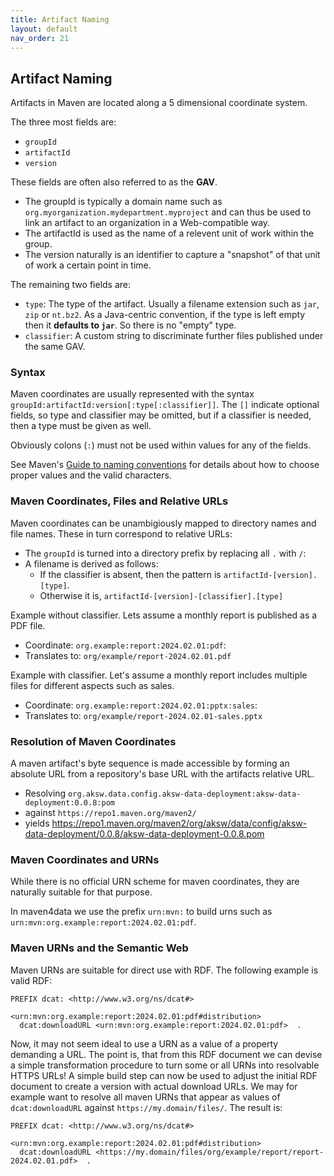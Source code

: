 ```yaml
---
title: Artifact Naming
layout: default
nav_order: 21
---
```


## Artifact Naming

Artifacts in Maven are located along a 5 dimensional coordinate system.

The three most fields are:

* `groupId`
* `artifactId`
* `version`

These fields are often also referred to as the **GAV**.

* The groupId is typically a domain name such as `org.myorganization.mydepartment.myproject` and can thus be used to link an artifact to an organization in a Web-compatible way.
* The artifactId is used as the name of a relevent unit of work within the group.
* The version naturally is an identifier to capture a "snapshot" of that unit of work a certain point in time.

The remaining two fields are:

* `type`: The type of the artifact. Usually a filename extension such as `jar`, `zip` or `nt.bz2`.
  As a Java-centric convention, if the type is left empty then it **defaults to `jar`**. So there is no "empty" type.
* `classifier`: A custom string to discriminate further files published under the same GAV.

### Syntax

Maven coordinates are usually represented with the syntax `groupId:artifactId:version[:type[:classifier]]`.
The `[]` indicate optional fields, so type and classifier may be omitted, but if a classifier is needed, then a type must be given as well.

Obviously colons (`:`) must not be used within values for any of the fields.

See Maven's [Guide to naming conventions](https://maven.apache.org/guides/mini/guide-naming-conventions.html) for details about how to choose proper values and the valid characters.

### Maven Coordinates, Files and Relative URLs

Maven coordinates can be unambigiously mapped to directory names and file names. These in turn correspond to relative URLs:

* The `groupId` is turned into a directory prefix by replacing all `.` with `/`:
* A filename is derived as follows:
  * If the classifier is absent, then the pattern is `artifactId-[version].[type]`.
  * Otherwise it is, `artifactId-[version]-[classifier].[type]`

Example without classifier. Lets assume a monthly report is published as a PDF file.
* Coordinate:    `org.example:report:2024.02.01:pdf`:
* Translates to: `org/example/report-2024.02.01.pdf`


Example with classifier. Let's assume a monthly report includes multiple files for different aspects such as sales.
* Coordinate:    `org.example:report:2024.02.01:pptx:sales`:
* Translates to: `org/example/report-2024.02.01-sales.pptx`

### Resolution of Maven Coordinates

A maven artifact's byte sequence is made accessible by forming an absolute URL from a repository's base URL with the artifacts relative URL.

* Resolving `org.aksw.data.config.aksw-data-deployment:aksw-data-deployment:0.0.8:pom`
* against `https://repo1.maven.org/maven2/`
* yields https://repo1.maven.org/maven2/org/aksw/data/config/aksw-data-deployment/0.0.8/aksw-data-deployment-0.0.8.pom

### Maven Coordinates and URNs

While there is no official URN scheme for maven coordinates, they are naturally suitable for that purpose.

In maven4data we use the prefix `urn:mvn:` to build urns such as `urn:mvn:org.example:report:2024.02.01:pdf`.

### Maven URNs and the Semantic Web

Maven URNs are suitable for direct use with RDF. The following example is valid RDF:

```
PREFIX dcat: <http://www.w3.org/ns/dcat#>

<urn:mvn:org.example:report:2024.02.01:pdf#distribution>
  dcat:downloadURL <urn:mvn:org.example:report:2024.02.01:pdf>  .
```

Now, it may not seem ideal to use a URN as a value of a property demanding a URL.
The point is, that from this RDF document we can devise a simple transformation procedure to turn some or all URNs into resolvable HTTPS URLs!
A simple build step can now be used to adjust the initial RDF document to create a version with actual download URLs.
We may for example want to resolve all maven URNs that appear as values of `dcat:downloadURL` against `https://my.domain/files/`. The result is:


```
PREFIX dcat: <http://www.w3.org/ns/dcat#>

<urn:mvn:org.example:report:2024.02.01:pdf#distribution>
  dcat:downloadURL <https://my.domain/files/org/example/report/report-2024.02.01.pdf>  .
```



